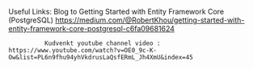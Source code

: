 Useful Links: Blog to Getting Started with Entity Framework Core (PostgreSQL)
              https://medium.com/@RobertKhou/getting-started-with-entity-framework-core-postgresql-c6fa09681624
              
              Kudvenkt youtube channel video : https://www.youtube.com/watch?v=OE0_9c-K-Ow&list=PL6n9fhu94yhVkdrusLaQsfERmL_Jh4XmU&index=45
